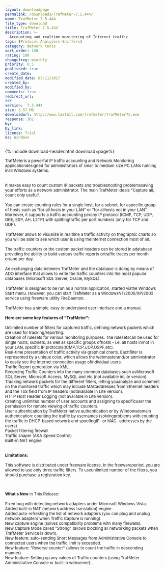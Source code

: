 ```yaml
---
layout: downloadpage
permalink: /downloads/TrafMeter-7,5,444/
name: TrafMeter 7.5.444
file_type: download
title: TrafMeter 7.5.444
description: >-
  Accounting and realtime monitoring of Internet traffic
tags: [Protocol Analyzers-Sniffers]
category: Network tools
sort_order: 100
rating: 100
changefreq: monthly
priority: 0.5
published: true
create_date: 
modified_date: 03/11/2017
created_by: 
modified_by: 
comments: true
redirect_url: 
### 
version:  7.5.444
size: 3.57 MB
downloadurl: http://www.lastbit.com/trafmeter/TrafMeter75.exe
response: 302
by: 
by_link: 
licence: Trial 
os: Windows
---
```


{% include download-header.html download=page%}

<p style="fix-download-text !important">
<p><font size="2"><p>TrafMeteris a powerful IP traffic accounting and Network Monitoring applicationdesigned for administrators of small to medium size PC LANs running inall Windows systems. <br />
<br />
<br />
It makes easy to count custom IP packets and troubleshooting problemssaving your efforts as a network administrator. The main TrafMeter ideais "Capture all, count only useful".<br />
<br />
You can create counting rules for a single host, for a subnet, for aspecific group of hosts such as "for all hosts in your LAN" or "for allhosts not in your LAN". Moreover, it supports a traffic accounting perany IP protocol (ICMP, TCP, UDP, GRE, ESP, AH, L2TP) with splittingtraffic per port numbers (only for TCP and UDP). <br />
<br />
TrafMeter allows to visualize in realtime a traffic activity on thegraphic charts so you will be able to see which user is using theInternet connection most of all. <br />
<br />
The traffic counters or the custom packet headers can be stored in adatabase providing the ability to build various traffic reports ortraffic traces per month or/and per day. <br />
<br />
An exchanging data between TrafMeter and the database is doing by means of ADO interface that allows to write the traffic counters into the most popular databases (Microsoft SQL Server, Oracle, MySQL). <br />
<br />
TrafMeter is designed to be run as a normal application, started viathe Windows Start menu. However, you can start TrafMeter as a WindowsNT/2000/XP/2003 service using freeware utility FireDaemon. <br />
<br />
TrafMeter has a simple, easy to understand user interface and a manual.<br />
<br />
<span><strong>Here are some key features of "TrafMeter":</strong></span><br />
<br />
Unlimited number of filters for captured traffic, defining network packets which are used for tracking/reporting. <br />
Creation of rulesets for various monitoring purposes. The rulesetscan be used for single hosts, subnets, as well as specific groups ofhosts - i.e. all hosts in/not in your LAN, specific IP protocols(ICMP,TCP,UDP,OSPF,etc). <br />
Real-time presentation of traffic activity via graphical charts. Eachfilter is represented by a unique color, which allows the webmasterand/or administrator to easily see the Internet connection usage ofindividual users. <br />
Traffic Report generation via XML. <br />
Recording Traffic Counters into the many common databases such asMicrosoft SQL Server, Microsoft Access, MySQL and etc (not available inLite version). <br />
Tracking network packets for the different filters, letting youanalyze and comment on the monitored traffic which may include MACaddresses from Ethernet headers and the ToS field from IP headers (notavailable in Lite version). <br />
HTTP Host Header Logging (not available in Lite version). <br />
Creating unlimited number of user accounts and assigning to specificuser the permission for remote viewing of traffic counters. <br />
User authentication by TrafMeter native authentication or by Windowsdomain authentication: counting the traffic by usernames (solvingproblems with counting the traffic in DHCP-based network and spoofingIP- or MAC- addresses by the users) <br />
Packet filtering firewall. <br />
Traffic shaper (AKA Speed Control) <br />
Built-in NAT engine<br />
<br />
<br />
<span><strong>Limitations:</strong></span><br />
<br />
This software is distributed under freeware license. In the freewareperiod, you are allowed to use only three traffic filters. To useunlimited number of the filters, you should purchase a registration key.<br />
</p>
<div class="celltext_big"><br />
<br />
<strong>What s New</strong> in This Release:<br />
<br />
Fixed bug with detecting network adapters under Microsoft Windows Vista.<br />
Added built-in NAT (network address translation) engine.<br />
Added auto-refreshing the list of network adapters (you can plug and unplug network adapters when Traffic Capture is running).<br />
New capture engine (solves compatibility problems with many firewalls).<br />
New Capture Mode called "Strong" (allows blocking all networking packets when TrafMeter Service is down).<br />
New feature: auto-sending Short Messages from Administrative Console to connected users when the traffic limit is exceeded.<br />
New feature: "Reverse counter" (allows to count the traffic in descending manner).<br />
New feature: Setting up any values of Traffic counters (using TrafMeter Administrative Console or built-in webserver)..</div></p></p>
